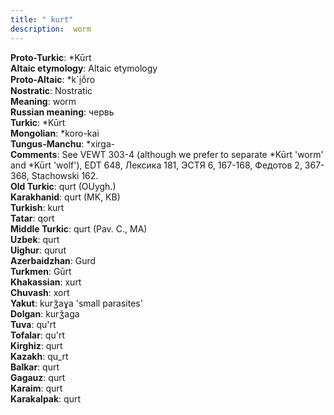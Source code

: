 ```yaml
---
title: " kurt"
description:  worm
---
```


<strong>Proto-Turkic</strong>:  *Kūrt<br>
<strong>Altaic etymology</strong>:  Altaic etymology<br>
<strong> Proto-Altaic</strong>:  *k`i̯ṓro<br>
<strong>Nostratic</strong>:  Nostratic<br>
<strong>Meaning</strong>:  worm<br>
<strong>Russian meaning</strong>:  червь<br>
<strong>Turkic</strong>:  *Kūrt<br>
<strong>Mongolian</strong>:  *koro-kai<br>
<strong>Tungus-Manchu</strong>:  *xirga-<br>
<strong>Comments</strong>:  See VEWT 303-4 (although we prefer to separate *Kūrt 'worm' and *Kūrt 'wolf'), EDT 648, Лексика 181, ЭСТЯ 6, 167-168, Федотов 2, 367-368, Stachowski 162.<br>
<strong>Old Turkic</strong>:  qurt (OUygh.)<br>
<strong>Karakhanid</strong>:  qurt (MK, KB)<br>
<strong>Turkish</strong>:  kurt<br>
<strong>Tatar</strong>:  qort<br>
<strong>Middle Turkic</strong>:  qurt (Pav. C., MA)<br>
<strong>Uzbek</strong>:  qurt<br>
<strong>Uighur</strong>:  qurut<br>
<strong>Azerbaidzhan</strong>:  Gurd<br>
<strong>Turkmen</strong>:  Gūrt<br>
<strong>Khakassian</strong>:  xurt<br>
<strong>Chuvash</strong>:  xort<br>
<strong>Yakut</strong>:  kurǯaɣa 'small parasites'<br>
<strong>Dolgan</strong>:  kurǯaga<br>
<strong>Tuva</strong>:  qu'rt<br>
<strong>Tofalar</strong>:  qu'rt<br>
<strong>Kirghiz</strong>:  qurt<br>
<strong>Kazakh</strong>:  qu_rt<br>
<strong>Balkar</strong>:  qurt<br>
<strong>Gagauz</strong>:  qurt<br>
<strong>Karaim</strong>:  qurt<br>
<strong>Karakalpak</strong>:  qurt<br>


